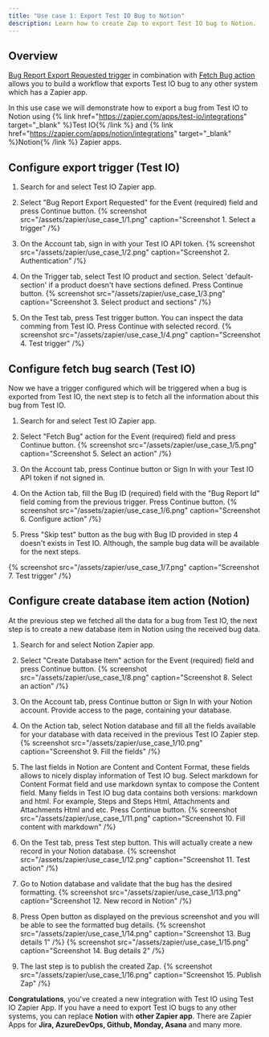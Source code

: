 ```yaml
---
title: "Use case 1: Export Test IO Bug to Notion"
description: Learn how to create Zap to export Test IO bug to Notion.
---
```


## Overview

[Bug Report Export Requested trigger](/docs/zapier/triggers#bug-report-export-requested) in combination with [Fetch Bug action](/docs/zapier/actions#fetch-bug) allows you to build a workflow that exports Test IO bug to any other system which has a Zapier app.

In this use case we will demonstrate how to export a bug from Test IO to Notion using {% link href="https://zapier.com/apps/test-io/integrations" target="_blank" %}Test IO{% /link %}
and {% link href="https://zapier.com/apps/notion/integrations" target="_blank" %}Notion{% /link %} Zapier apps.

## Configure export trigger (Test IO)

1. Search for and select Test IO Zapier app.
2. Select "Bug Report Export Requested" for the Event (required) field and press Continue button.
   {% screenshot src="/assets/zapier/use_case_1/1.png" caption="Screenshot 1. Select a trigger" /%}

3. On the Account tab, sign in with your Test IO API token.
   {% screenshot src="/assets/zapier/use_case_1/2.png" caption="Screenshot 2. Authentication" /%}

4. On the Trigger tab, select Test IO product and section. Select 'default-section' if a product doesn't have sections defined. Press Continue button.
   {% screenshot src="/assets/zapier/use_case_1/3.png" caption="Screenshot 3. Select product and sections" /%}

5. On the Test tab, press Test trigger button. You can inspect the data comming from Test IO. Press Continue with selected record.
   {% screenshot src="/assets/zapier/use_case_1/4.png" caption="Screenshot 4. Test trigger" /%}

## Configure fetch bug search (Test IO)

Now we have a trigger configured which will be triggered when a bug is exported from Test IO, the next step is to fetch all the information about this bug from Test IO.

1. Search for and select Test IO Zapier app.
2. Select "Fetch Bug" action for the Event (required) field and press Continue button.
   {% screenshot src="/assets/zapier/use_case_1/5.png" caption="Screenshot 5. Select an action" /%}

3. On the Account tab, press Continue button or Sign In with your Test IO API token if not signed in.
4. On the Action tab, fill the Bug ID (required) field with the "Bug Report Id" field coming from the previous trigger. Press Continue button.
   {% screenshot src="/assets/zapier/use_case_1/6.png" caption="Screenshot 6. Configure action" /%}

5. Press "Skip test" button as the bug with Bug ID provided in step 4 doesn't exists in Test IO. Although, the sample bug data will be available for the next steps.

{% screenshot src="/assets/zapier/use_case_1/7.png" caption="Screenshot 7. Test trigger" /%}

## Configure create database item action (Notion)

At the previous step we fetched all the data for a bug from Test IO, the next step is to create a new database item in Notion using the received bug data.

1. Search for and select Notion Zapier app.
2. Select "Create Database Item" action for the Event (required) field and press Continue button.
   {% screenshot src="/assets/zapier/use_case_1/8.png" caption="Screenshot 8. Select an action" /%}

3. On the Account tab, press Continue button or Sign In with your Notion account. Provide access to the page, containing your database.
4. On the Action tab, select Notion database and fill all the fields available for your database with data received in the previous Test IO Zapier step.
   {% screenshot src="/assets/zapier/use_case_1/10.png" caption="Screenshot 9. Fill the fields" /%}

5. The last fields in Notion are Content and Content Format, these fields allows to nicely display information of Test IO bug. Select markdown for Content Format field and use markdown syntax to compose the Content field. Many fields in Test IO bug data contains both versions: markdown and html. For example, Steps and Steps Html, Attachments and Attachments Html and etc. Press Continue button.
   {% screenshot src="/assets/zapier/use_case_1/11.png" caption="Screenshot 10. Fill content with markdown" /%}

6. On the Test tab, press Test step button. This will actually create a new record in your Notion database.
   {% screenshot src="/assets/zapier/use_case_1/12.png" caption="Screenshot 11. Test action" /%}

7. Go to Notion database and validate that the bug has the desired formatting.
   {% screenshot src="/assets/zapier/use_case_1/13.png" caption="Screenshot 12. New record in Notion" /%}

8. Press Open button as displayed on the previous screenshot and you will be able to see the formatted bug details.
   {% screenshot src="/assets/zapier/use_case_1/14.png" caption="Screenshot 13. Bug details 1" /%}
   {% screenshot src="/assets/zapier/use_case_1/15.png" caption="Screenshot 14. Bug details 2" /%}

9. The last step is to publish the created Zap.
   {% screenshot src="/assets/zapier/use_case_1/16.png" caption="Screenshot 15. Publish Zap" /%}

**Congratulations**, you've created a new integration with Test IO using Test IO Zapier App.
If you have a need to export Test IO bugs to any other systems, you can replace **Notion** with **other Zapier app**. There are Zapier Apps for **Jira, AzureDevOps, Github, Monday, Asana** and many more.
